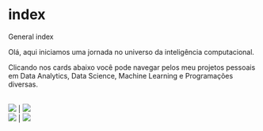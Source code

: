 # index
General index

Olá, aqui iniciamos uma jornada no universo da inteligência computacional.

Clicando nos cards abaixo você pode navegar pelos meu projetos pessoais em Data Analytics, Data Science, Machine Learning e Programações diversas.

<BR>
<a href="https://github.com/fabyosr/sas_library"><img src="https://gh-card.dev/repos/fabyosr/sas_library.svg"></a> | <a href="https://github.com/fabyosr/MachineLearning"><img src="https://gh-card.dev/repos/fabyosr/MachineLearning.svg"></a>
<BR>
<a href="https://github.com/fabyosr/SQL"><img src="https://gh-card.dev/repos/fabyosr/SQL.svg"></a> | <a href="https://github.com/fabyosr/Webdev"><img src="https://gh-card.dev/repos/fabyosr/Webdev.svg"></a>
